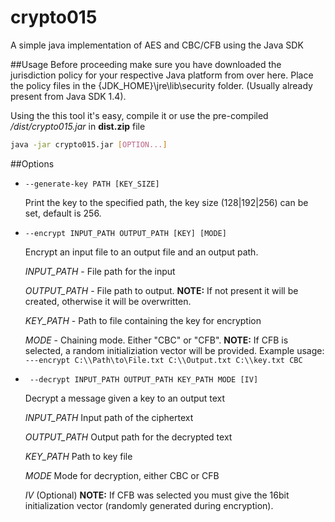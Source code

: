 # crypto015
A simple java implementation of AES and CBC/CFB using the Java SDK

##Usage
Before proceeding make sure you have downloaded the jurisdiction policy for your respective Java platform from over here. Place the policy files in the {JDK_HOME}\jre\lib\security folder. (Usually already present from Java SDK 1.4).

Using the this tool it's easy, compile it or use the pre-compiled */dist/crypto015.jar* in **dist.zip** file
```bash
java -jar crypto015.jar [OPTION...]
```

##Options
+ ``` --generate-key PATH [KEY_SIZE] ```

   Print the key to the specified path, the key size (128|192|256) can be set, default is 256.

+ ```--encrypt INPUT_PATH OUTPUT_PATH [KEY] [MODE] ```

  Encrypt an input file to an output file
  and an output path.

  *INPUT_PATH* - File path for the input

  *OUTPUT_PATH* - File path to output. **NOTE:** If not present it will be created, otherwise it will be overwritten.

  *KEY_PATH* - Path to file containing the key for encryption

  *MODE* - Chaining mode. Either "CBC" or "CFB".
    **NOTE:** If CFB is selected, a random initializiation vector will be provided.
  Example usage: ``` ---encrypt C:\\Path\to\File.txt C:\\Output.txt C:\\key.txt CBC```
+ ``` --decrypt INPUT_PATH OUTPUT_PATH KEY_PATH MODE [IV]```

   Decrypt a message given a key to an output text

   *INPUT_PATH* Input path of the ciphertext

   *OUTPUT_PATH* Output path for the decrypted text

   *KEY_PATH* Path to key file

   *MODE* Mode for decryption, either CBC or CFB

   *IV* (Optional) **NOTE:** If CFB was selected you must give the 16bit initialization vector (randomly generated during encryption).  
